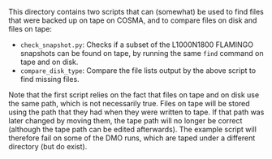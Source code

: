 This directory contains two scripts that can (somewhat) be used to find files
that were backed up on tape on COSMA, and to compare files on disk and files
on tape:
 - `check_snapshot.py`: Checks if a subset of the L1000N1800 FLAMINGO snapshots
   can be found on tape, by running the same `find` command on tape and on disk.
 - `compare_disk_type`: Compare the file lists output by the above script to
   find missing files.

Note that the first script relies on the fact that files on tape and on disk
use the same path, which is not necessarily true. Files on tape will be stored
using the path that they had when they were written to tape. If that path was
later changed by moving them, the tape path will no longer be correct (although
the tape path can be edited afterwards). The example script will therefore fail
on some of the DMO runs, which are taped under a different directory (but do
exist).
